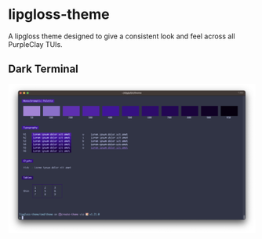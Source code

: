 # lipgloss-theme

A lipgloss theme designed to give a consistent look and feel across all PurpleClay TUIs.

## Dark Terminal

![Dark Terminal Support](./images/dark-terminal.png)
